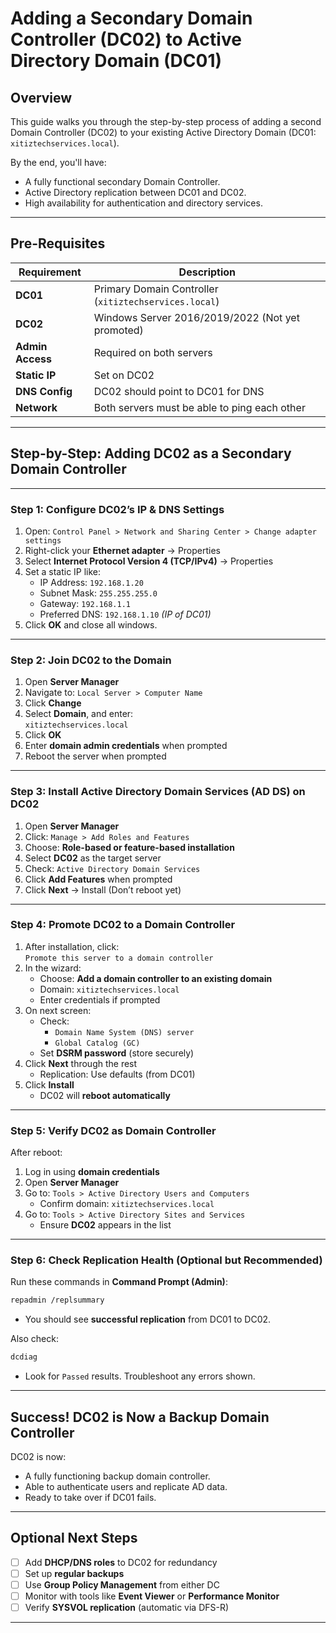 
# Adding a Secondary Domain Controller (DC02) to Active Directory Domain (DC01)

## Overview
This guide walks you through the step-by-step process of adding a second Domain Controller (DC02) to your existing Active Directory Domain (DC01: `xitiztechservices.local`).

By the end, you'll have:
- A fully functional secondary Domain Controller.
- Active Directory replication between DC01 and DC02.
- High availability for authentication and directory services.

---

## Pre-Requisites

| Requirement      | Description                                                        |
|------------------|--------------------------------------------------------------------|
| **DC01**         | Primary Domain Controller (`xitiztechservices.local`)              |
| **DC02**         | Windows Server 2016/2019/2022 (Not yet promoted)                   |
| **Admin Access** | Required on both servers                                           |
| **Static IP**    | Set on DC02                                                        |
| **DNS Config**   | DC02 should point to DC01 for DNS                                  |
| **Network**      | Both servers must be able to ping each other                       |

---

## Step-by-Step: Adding DC02 as a Secondary Domain Controller

---

### Step 1: Configure DC02’s IP & DNS Settings

1. Open: `Control Panel > Network and Sharing Center > Change adapter settings`
2. Right-click your **Ethernet adapter** → Properties
3. Select **Internet Protocol Version 4 (TCP/IPv4)** → Properties
4. Set a static IP like:
   - IP Address: `192.168.1.20`
   - Subnet Mask: `255.255.255.0`
   - Gateway: `192.168.1.1`
   - Preferred DNS: `192.168.1.10` *(IP of DC01)*
5. Click **OK** and close all windows.

---

### Step 2: Join DC02 to the Domain

1. Open **Server Manager**
2. Navigate to: `Local Server > Computer Name`
3. Click **Change**
4. Select **Domain**, and enter:  
   `xitiztechservices.local`
5. Click **OK**
6. Enter **domain admin credentials** when prompted
7. Reboot the server when prompted

---

### Step 3: Install Active Directory Domain Services (AD DS) on DC02

1. Open **Server Manager**
2. Click: `Manage > Add Roles and Features`
3. Choose: **Role-based or feature-based installation**
4. Select **DC02** as the target server
5. Check: `Active Directory Domain Services`
6. Click **Add Features** when prompted
7. Click **Next** → Install (Don’t reboot yet)

---

### Step 4: Promote DC02 to a Domain Controller

1. After installation, click:  
   `Promote this server to a domain controller`
2. In the wizard:
   - Choose: **Add a domain controller to an existing domain**
   - Domain: `xitiztechservices.local`
   - Enter credentials if prompted
3. On next screen:
   - Check:
     - `Domain Name System (DNS) server`
     - `Global Catalog (GC)`
   - Set **DSRM password** (store securely)
4. Click **Next** through the rest
   - Replication: Use defaults (from DC01)
5. Click **Install**
   - DC02 will **reboot automatically**

---

### Step 5: Verify DC02 as Domain Controller

After reboot:

1. Log in using **domain credentials**
2. Open **Server Manager**
3. Go to: `Tools > Active Directory Users and Computers`
   - Confirm domain: `xitiztechservices.local`
4. Go to: `Tools > Active Directory Sites and Services`
   - Ensure **DC02** appears in the list

---

### Step 6: Check Replication Health (Optional but Recommended)

Run these commands in **Command Prompt (Admin)**:

```bash
repadmin /replsummary
````

* You should see **successful replication** from DC01 to DC02.

Also check:

```bash
dcdiag
```

* Look for `Passed` results. Troubleshoot any errors shown.

---

## Success! DC02 is Now a Backup Domain Controller

DC02 is now:

* A fully functioning backup domain controller.
* Able to authenticate users and replicate AD data.
* Ready to take over if DC01 fails.

---

## Optional Next Steps

* [ ] Add **DHCP/DNS roles** to DC02 for redundancy
* [ ] Set up **regular backups**
* [ ] Use **Group Policy Management** from either DC
* [ ] Monitor with tools like **Event Viewer** or **Performance Monitor**
* [ ] Verify **SYSVOL replication** (automatic via DFS-R)

---

